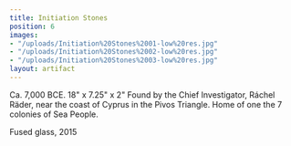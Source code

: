 ```yaml
---
title: Initiation Stones
position: 6
images:
- "/uploads/Initiation%20Stones%2001-low%20res.jpg"
- "/uploads/Initiation%20Stones%2002-low%20res.jpg"
- "/uploads/Initiation%20Stones%2003-low%20res.jpg"
layout: artifact
---
```


Ca. 7,000 BCE.
18" x 7.25" x 2"
Found by the Chief Investigator, Ráchel Räder, near the coast of Cyprus in the Pivos Triangle. Home of one the 7 colonies of Sea People.

Fused glass, 2015
